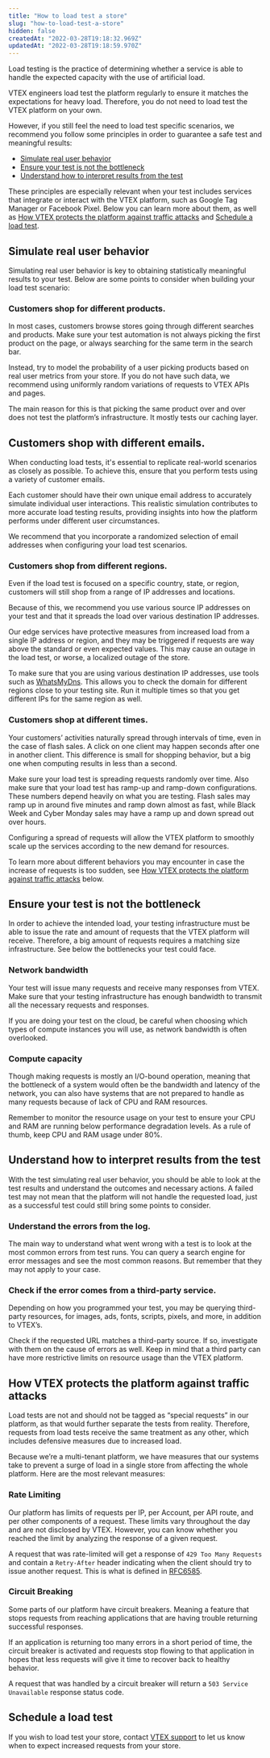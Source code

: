 ```yaml
---
title: "How to load test a store"
slug: "how-to-load-test-a-store"
hidden: false
createdAt: "2022-03-28T19:18:32.969Z"
updatedAt: "2022-03-28T19:18:59.970Z"
---
```

Load testing is the practice of determining whether a service is able to handle the expected capacity with the use of artificial load.

VTEX engineers load test the platform regularly to ensure it matches the expectations for heavy load. Therefore, you do not need to load test the VTEX platform on your own.

However, if you still feel the need to load test specific scenarios, we recommend you follow some principles in order to guarantee a safe test and meaningful results:
- [Simulate real user behavior](#simulate-real-user-behavior)
- [Ensure your test is not the bottleneck](#ensure-your-test-is-not-the-bottleneck)
- [Understand how to interpret results from the test](#understand-how-to-interpret-results-from-the-test)

These principles are especially relevant when your test includes services that integrate or interact with the VTEX platform, such as Google Tag Manager or Facebook Pixel. Below you can learn more about them, as well as [How VTEX protects the platform against traffic attacks](#how-vtex-protects-the-platform-against-traffic-attacks) and [Schedule a load test](#schedule-a-load-test).

## Simulate real user behavior

Simulating real user behavior is key to obtaining statistically meaningful results to your test. Below are some points to consider when building your load test scenario:

### Customers shop for different products.

In most cases, customers browse stores going through different searches and products. Make sure your test automation is not always picking the first product on the page, or always searching for the same term in the search bar.

Instead, try to model the probability of a user picking products based on real user metrics from your store. If you do not have such data, we recommend using uniformly random variations of requests to VTEX APIs and pages.

The main reason for this is that picking the same product over and over does not test the platform’s infrastructure. It mostly tests our caching layer.

## Customers shop with different emails.

When conducting load tests, it's essential to replicate real-world scenarios as closely as possible. To achieve this, ensure that you perform tests using a variety of customer emails.

Each customer should have their own unique email address to accurately simulate individual user interactions. This realistic simulation contributes to more accurate load testing results, providing insights into how the platform performs under different user circumstances.

We recommend that you incorporate a randomized selection of email addresses when configuring your load test scenarios. 

### Customers shop from different regions.

Even if the load test is focused on a specific country, state, or region, customers will still shop from a range of IP addresses and locations.

Because of this, we recommend you use various source IP addresses on your test and that it spreads the load over various destination IP addresses.

Our edge services have protective measures from increased load from a single IP address or region, and they may be triggered if requests are way above the standard or even expected values. This may cause an outage in the load test, or worse, a localized outage of the store.

To make sure that you are using various destination IP addresses, use tools such as [WhatsMyDns](https://www.whatsmydns.net/#A/). This allows you to check the domain for different regions close to your testing site. Run it multiple times so that you get different IPs for the same region as well.

### Customers shop at different times.

Your customers’ activities naturally spread through intervals of time, even in the case of flash sales. A click on one client may happen seconds after one in another client. This difference is small for shopping behavior, but a big one when computing results in less than a second.

Make sure your load test is spreading requests randomly over time. Also make sure that your load test has ramp-up and ramp-down configurations. These numbers depend heavily on what you are testing. Flash sales may ramp up in around five minutes and ramp down almost as fast, while Black Week and Cyber Monday sales may have a ramp up and down spread out over hours.

Configuring a spread of requests will allow the VTEX platform to smoothly scale up the services according to the new demand for resources. 

To learn more about different behaviors you may encounter in case the increase of requests is too sudden, see [How VTEX protects the platform against traffic attacks](#how-vtex-protects-the-platform-against-traffic-attacks) below. 

## Ensure your test is not the bottleneck

In order to achieve the intended load, your testing infrastructure must be able to issue the rate and amount of requests that the VTEX platform will receive. Therefore, a big amount of requests requires a matching size infrastructure. See below the bottlenecks your test could face.

### Network bandwidth

Your test will issue many requests and receive many responses from VTEX. Make sure that your testing infrastructure has enough bandwidth to transmit all the necessary requests and responses.

If you are doing your test on the cloud, be careful when choosing which types of compute instances you will use, as network bandwidth is often overlooked.

### Compute capacity

Though making requests is mostly an I/O-bound operation, meaning that the bottleneck of a system would often be the bandwidth and latency of the network, you can also have systems that are not prepared to handle as many requests because of lack of CPU and RAM resources.

Remember to monitor the resource usage on your test to ensure your CPU and RAM are running below performance degradation levels. As a rule of thumb, keep CPU and RAM usage under 80%.

## Understand how to interpret results from the test

With the test simulating real user behavior, you should be able to look at the test results and understand the outcomes and necessary actions. A failed test may not mean that the platform will not handle the requested load, just as a successful test could still bring some points to consider.

### Understand the errors from the log.

The main way to understand what went wrong with a test is to look at the most common errors from test runs. You can query a search engine for error messages and see the most common reasons. But remember that they may not apply to your case.

### Check if the error comes from a third-party service.

Depending on how you programmed your test, you may be querying third-party resources, for images, ads, fonts, scripts, pixels, and more, in addition to VTEX’s.

Check if the requested URL matches a third-party source. If so, investigate with them on the cause of errors as well. Keep in mind that a third party can have more restrictive limits on resource usage than the VTEX platform.

## How VTEX protects the platform against traffic attacks

Load tests are not and should not be tagged as “special requests” in our platform, as that would further separate the tests from reality. Therefore, requests from load tests receive the same treatment as any other, which includes defensive measures due to increased load.

Because we’re a multi-tenant platform, we have measures that our systems take to prevent a surge of load in a single store from affecting the whole platform. Here are the most relevant measures:

### Rate Limiting

Our platform has limits of requests per IP, per Account, per API route, and per other components of a request. These limits vary throughout the day and are not disclosed by VTEX. However, you can know whether you reached the limit by analyzing the response of a given request.

A request that was rate-limited will get a response of `429 Too Many Requests` and contain a `Retry-After` header indicating when the client should try to issue another request. This is what is defined in [RFC6585](https://httpstatuses.com/429).

### Circuit Breaking

Some parts of our platform have circuit breakers. Meaning a feature that stops requests from reaching applications that are having trouble returning successful responses. 

If an application is returning too many errors in a short period of time, the circuit breaker is activated and requests stop flowing to that application in hopes that less requests will give it time to recover back to healthy behavior.
    
A request that was handled by a circuit breaker will return a `503 Service Unavailable` response status code.

## Schedule a load test

If you wish to load test your store, contact [VTEX support](https://help.vtex.com/en/support) to let us know when to expect increased requests from your store.

